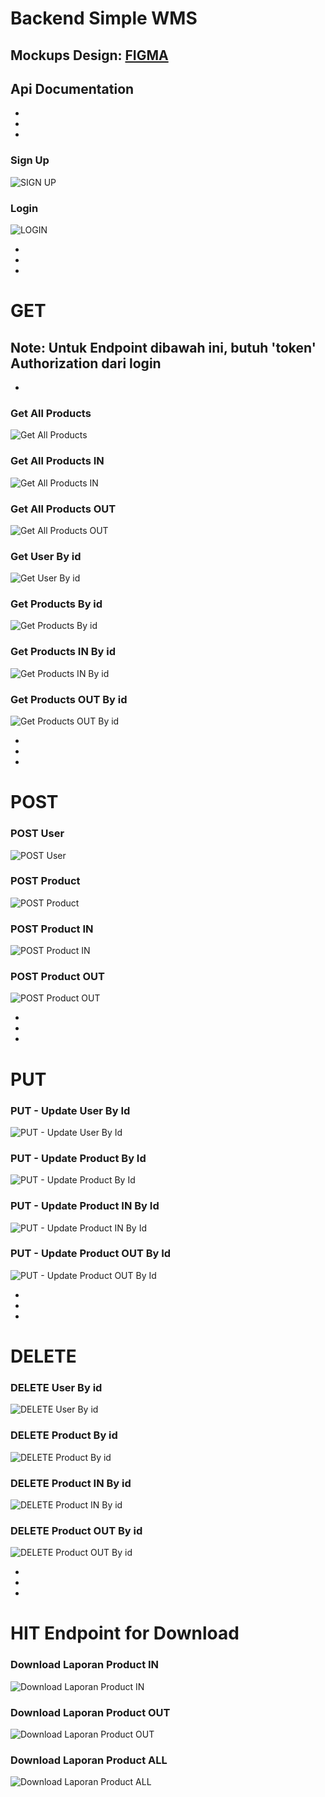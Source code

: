 



# Backend Simple WMS

## Mockups Design: [FIGMA](https://www.figma.com/file/xZU0wwbhsbLdGLpCO6QFCP/Vuex?node-id=19%3A48)

## Api Documentation

-
-
-

### Sign Up

![SIGN UP](./asset/img/signup.jpeg)

### Login

![LOGIN](./asset/img/login.jpeg)

-
-
-

# GET

## Note: Untuk Endpoint dibawah ini, butuh 'token' Authorization dari login

-

### Get All Products

![Get All Products](./asset/img/get-all-products.jpeg)

### Get All Products IN

![Get All Products IN](./asset/img/get-all-products-in.jpeg)

### Get All Products OUT

![Get All Products OUT](./asset/img/get-all-products-out.jpeg)

### Get User By id

![Get User By id](./asset/img/get-user-by-id.jpeg)

### Get Products By id

![Get Products By id](./asset/img/get-product-by-id.jpeg)

### Get Products IN By id

![Get Products IN By id](./asset/img/get-product-in-by-id.jpeg)

### Get Products OUT By id

![Get Products OUT By id](./asset/img/get-product-out-by-id.jpeg)

-
-
-

# POST

### POST User

![POST User](./asset/img/post-user.jpeg)

### POST Product

![POST Product](./asset/img/post-product.jpeg)

### POST Product IN

![POST Product IN](./asset/img/post-product-in.jpeg)

### POST Product OUT

![POST Product OUT](./asset/img/post-product-out.jpeg)

-
-
-

# PUT

### PUT - Update User By Id

![PUT - Update User By Id](./asset/img/put-user-by-id.jpeg)

### PUT - Update Product By Id

![PUT - Update Product By Id](./asset/img/put-product-by-id.jpeg)

### PUT - Update Product IN By Id

![PUT - Update Product IN By Id](./asset/img/put-product-in-by-id.jpeg)

### PUT - Update Product OUT By Id

![PUT - Update Product OUT By Id](./asset/img/put-product-out-by-id.jpeg)

-
-
-

# DELETE

### DELETE User By id

![DELETE User By id](./asset/img/delete-user-by-id.jpeg)

### DELETE Product By id

![DELETE Product By id](./asset/img/delete-product-by-id.jpeg)

### DELETE Product IN By id

![DELETE Product IN By id](./asset/img/delete-product-in-by-id.jpeg)

### DELETE Product OUT By id

![DELETE Product OUT By id](./asset/img/delete-product-out-by-id.jpeg)

-
-
-

# HIT Endpoint for Download

### Download Laporan Product IN

![Download Laporan Product IN](./asset/img/laporan-product-in.jpeg)

### Download Laporan Product OUT

![Download Laporan Product OUT](./asset/img/laporan-product-out.jpeg)

### Download Laporan Product ALL

![Download Laporan Product ALL](./asset/img/laporan-product-all.jpeg)
